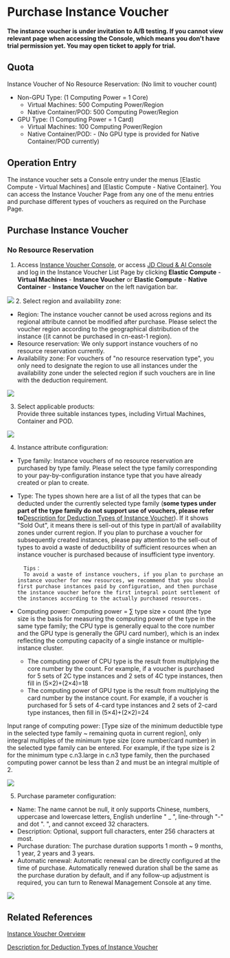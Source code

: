 # Purchase Instance Voucher 

**The instance voucher is under invitation to A/B testing. If you cannot view relevant page when accessing the Console, which means you don't have trial permission yet. You may open ticket to apply for trial.**

## Quota
Instance Voucher of No Resource Reservation: (No limit to voucher count)<br>
* Non-GPU Type: (1 Computing Power = 1 Core)
  * Virtual Machines: 500 Computing Power/Region<br>
  * Native Container/POD: 500 Computing Power/Region<br>
* GPU Type: (1 Computing Power = 1 Card)
  * Virtual Machines: 100 Computing Power/Region<br>
  * Native Container/POD: - (No GPU type is provided for Native Container/POD currently)<br>

## Operation Entry
The instance voucher sets a Console entry under the menus [Elastic Compute - Virtual Machines] and [Elastic Compute - Native Container]. You can access the Instance Voucher Page from any one of the menu entries and purchase different types of vouchers as required on the Purchase Page.

## Purchase Instance Voucher
### No Resource Reservation
1. Access [Instance Voucher Console](https://cns-console.jdcloud.com/host/instancevoucher/list), or access [JD Cloud & AI Console](https://console.jdcloud.com/overview) and log in the Instance Voucher List Page by clicking **Elastic Compute** - **Virtual Machines** - **Instance Voucher** or **Elastic Compute** - **Native Container** - **Instance Voucher** on the left navigation bar.<br>

![](../../../../../image/vm/iv-buy1.png)
2. Select region and availability zone:<br>
* Region: The instance voucher cannot be used across regions and its regional attribute cannot be modified after purchase. Please select the voucher region according to the geographical distribution of the instance ((it cannot be purchased in cn-east-1 region).<br>
* Resource reservation: We only support instance vouchers of no resource reservation currently.<br>
* Availability zone: For vouchers of "no resource reservation type", you only need to designate the region to use all instances under the availability zone under the selected region if such vouchers are in line with the deduction requirement.<br>

![](../../../../../image/vm/iv-buy2.png)

3. Select applicable products:<br>
Provide three suitable instances types, including Virtual Machines, Container and POD.<br>

![](../../../../../image/vm/iv-buy3.png)

4. Instance attribute configuration:<br>
* Type family: Instance vouchers of no resource reservation are purchased by type family. Please select the type family corresponding to your pay-by-configuration instance type that you have already created or plan to create.
* Type: The types shown here are a list of all the types that can be deducted under the currently selected type family (**some types under part of the type family do not support use of vouchers, please refer to**[Description for Deduction Types of Instance Voucher](https://docs.jdcloud.com/virtual-machines/instancevoucher-overview#user-content-2)). If it shows "Sold Out", it means there is sell-out of this type in part/all of availability zones under current region. If you plan to purchase a voucher for subsequently created instances, please pay attention to the sell-out of types to avoid a waste of deductibility of sufficient resources when an instance voucher is purchased because of insufficient type inventory.

        Tips：
        To avoid a waste of instance vouchers, if you plan to purchase an instance voucher for new resources, we recommend that you should first purchase instances paid by configuration, and then purchase the instance voucher before the first integral point settlement of the instances according to the actually purchased resources.

* Computing power:
Computing power = ∑ type size × count (the type size is the basis for measuring the computing power of the type in the same type family; the CPU type is generally equal to the core number and the GPU type is generally the GPU card number), which is an index reflecting the computing capacity of a single instance or multiple-instance cluster.
   * The computing power of CPU type is the result from multiplying the core number by the count. For example, if a voucher is purchased for 5 sets of 2C type instances and 2 sets of 4C type instances, then fill in (5×2)+(2×4)=18
   * The computing power of GPU type is the result from multiplying the card number by the instance count. For example, if a voucher is purchased for 5 sets of 4-card type instances and 2 sets of 2-card type instances, then fill in (5×4)+(2×2)=24

Input range of computing power: [Type size of the minimum deductible type in the selected type family ~ remaining quota in current region], only integral multiples of the minimum type size (core number/card number) in the selected type family can be entered. For example, if the type size is 2 for the minimum type c.n3.large in c.n3 type family, then the purchased computing power cannot be less than 2 and must be an integral multiple of 2.

![](../../../../../image/vm/iv-buy4.png)

5. Purchase parameter configuration:<br>
* Name: The name cannot be null, it only supports Chinese, numbers, uppercase and lowercase letters, English underline " _ ", line-through "-" and dot ". ", and cannot exceed 32 characters.<br>
* Description: Optional, support full characters, enter 256 characters at most.<br>
* Purchase duration: The purchase duration supports 1 month ~ 9 months, 1 year, 2 years and 3 years.
* Automatic renewal: Automatic renewal can be directly configured at the time of purchase. Automatically renewed duration shall be the same as the purchase duration by default, and if any follow-up adjustment is required, you can turn to Renewal Management Console at any time.

![](../../../../../image/vm/iv-buy5.png)

## Related References
[Instance Voucher Overview](https://docs.jdcloud.com/virtual-machines/instancevoucher-overview)

[Description for Deduction Types of Instance Voucher](https://docs.jdcloud.com/virtual-machines/instancevoucher-overview#user-content-2)
